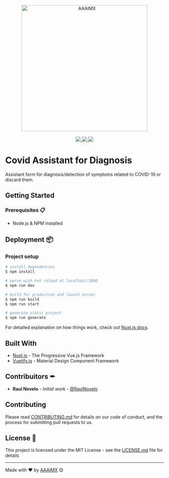 <p align="center">
    <img src="https://www.aaaimx.org/img/other/aaaimx-ist.png" width="400" alt="AAAIMX"><br><br>
    <a href="https://www.aaaimx.org/" target="_blank">
        <img src="https://img.shields.io/badge/website-AAAI%20Student%20Chapter%20M%C3%A9xico-yellow">
    </a>
    <a href="https://web.facebook.com/aaaimx/" target="_blank">
        <img src="https://img.shields.io/badge/follow%20us-%40aaaimx-blue">
    </a>
    <a href="https://www.paypal.me/aaaimx" target="_blank">
        <img src="https://img.shields.io/badge/donate-support%20us-green">
    </a>
</p>
<!-- __ -->

# Covid Assistant for Diagnosis

Assistant form for diagnosis/detection of symptoms related to COVID-19 or discard them.

## Getting Started

### Prerequisites 📋

- Node.js & NPM installed

## Deployment 📦

### Project setup

```bash
# install dependencies
$ npm install

# serve with hot reload at localhost:3000
$ npm run dev

# build for production and launch server
$ npm run build
$ npm run start

# generate static project
$ npm run generate
```

For detailed explanation on how things work, check out [Nuxt.js docs](https://nuxtjs.org).


## Built With

- [Nuxt.js](https://nuxtjs.org/) - The Progressive Vue.js Framework
- [Vuetify.js](https://nuxtjs.org/) - Material Design Component Framework

## Contribuitors ✒
- **Raul Novelo** - _Initial work_ - [@RaulNovelo](https://github.com/RaulNovelo)

## Contributing

Please read [CONTRIBUTING.md](https://www.aaaimx.org/cod) for details on our code of conduct, and the process for submitting pull requests to us.

## License 📄

This project is licensed under the MIT License - see the [LICENSE.md](LICENSE.md) file for details

---

<!-- ## Acknowledgments

- Hat tip to anyone whose code was used
- Inspiration
- etc -->

Made with ❤️ by [AAAIMX](https://github.com/aaaimx) 😊



